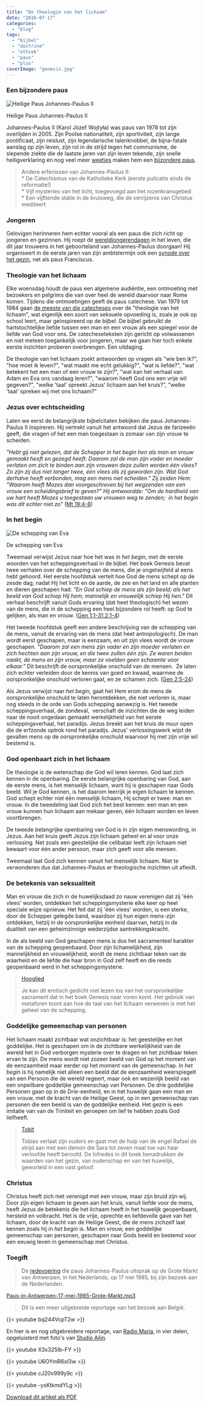 ```yaml
---
title: "De theologie van het lichaam"
date: "2016-07-17"
categories: 
  - "blog"
tags: 
  - "bijbel"
  - "doctrine"
  - "ethiek"
  - "paus"
  - "plus"
coverImage: "genesis.jpg"
---
```


### Een bijzondere paus

![Heilige Paus Johannes-Paulus II](images/paus-johannes-paulus-229x300.png)

Heilige Paus Johannes-Paulus II

Johannes-Paulus II (Karol Józef Wojtyła) was paus van 1978 tot zijn overlijden in 2005. Zijn Poolse nationaliteit, zijn sportiviteit, zijn lange pontificaat, zijn reislust, zijn legendarische talenknobbel, de bijna-fatale aanslag op zijn leven, zijn rol in de strijd tegen het communisme, de slepende ziekte die de laatste jaren van zijn leven tekende, zijn snelle heiligverklaring en nog veel meer [weetjes](https://nl.wikipedia.org/wiki/Paus_Johannes_Paulus_II) maken hem een [bijzondere paus](https://www.kerknet.be/kerknet-redactie/nieuws/de-10-belangrijkste-verwezenlijkingen-van-paus-joannes-paulus-ii).

> Andere erfenissen van Johannes-Paulus II:  
> \* De Catechismus van de Katholieke Kerk (eerste pulicatie sinds de reformatie!)  
> \* Vijf mysteries van het licht, toegevoegd aan het rozenkransgebed  
> \* Een vijftiende statie in de kruisweg, die de verrijzenis van Christus mediteert

### Jongeren

Gelovigen herinneren hem echter vooral als een paus die zich richt op jongeren en gezinnen. Hij roept de [wereldjongerendagen](https://nl.wikipedia.org/wiki/Wereldjongerendagen) in het leven, die dit jaar trouwens in het geboorteland van Johannes-Paulus doorgaan! Hij organiseert in de eerste jaren van zijn ambtstermijn ook een [synode over het gezin](http://www.rkdocumenten.nl/rkdocs/index.php?mi=650&dos=81), net als paus Franciscus.

### Theologie van het lichaam

Elke woensdag houdt de paus een algemene audiëntie, een ontmoeting met bezoekers en pelgrims die van over heel de wereld daarvoor naar Rome komen. Tijdens die ontmoetingen geeft de paus catechese. Van 1979 tot 1984 gaan [de meeste van die catecheses](http://www.rkdocumenten.nl/rkdocs/index.php?mi=650&dos=122) over de "theologie van het lichaam", wat eigenlijk een soort van seksuele opvoeding is, zoals je ook op school leert, maar geïnspireerd op de bijbel. De bijbel gebruikt de hartstochtelijke liefde tussen een man en een vrouw als een spiegel voor de liefde van God voor ons. De catecheseteksten zijn gericht op volwassenen en niet meteen toegankelijk voor jongeren, maar we gaan hier toch enkele eerste inzichten proberen overbrengen. Een uitdaging.

De theologie van het lichaam zoekt antwoorden op vragen als "wie ben ik?", "hoe moet ik leven?", "wat maakt me echt gelukkig?", "wat is liefde?", "wat betekent het een man of een vrouw te zijn?", "wat kan het verhaal van Adam en Eva ons vandaag leren?", "waarom heeft God ons een vrije wil gegeven?", "welke 'taal' spreekt Jezus' lichaam aan het kruis?", "welke 'taal' spreken wij met ons lichaam?"

### Jezus over echtscheiding

Laten we eerst de belangrijkste bijbelcitaten bekijken die paus Johannes-Paulus II inspireren. Hij vertrekt vanuit het antwoord dat Jezus de farizeeën geeft, die vragen of het een man toegestaan is zomaar van zijn vrouw te scheiden.

_"Hebt gij niet gelezen, dat de Schepper in het begin hen als man en vrouw gemaakt heeft en gezegd heeft: Daarom zal de man zijn vader en moeder verlaten om zich te binden aan zijn vrouwen deze zullen worden één vlees? Zo zijn zij dus niet langer twee, één vlees als zij geworden zijn. Wat God derhalve heeft verbonden, mag een mens niet scheiden." Zij zeiden Hem: "Waarom heeft Mozes dan voorgeschreven bij het wegzenden van een vrouw een scheidingsbrief te geven?" Hij antwoordde: "Om de hardheid van uw hart heeft Mozes u toegestaan uw vrouwen weg te zenden;  in het begin was dit echter niet zo"_ ([Mt 19:4-8](http://bijbel.net/wb/?p=page&i=64599,64610))

### In het begin

![De schepping van Eva](images/9220bca9da99379a35c1d1911ba586c0-138x300.jpg)

De schepping van Eva

Tweemaal verwijst Jezus naar hoe het was _in het begin_, met de eerste woorden van het scheppingsverhaal in de bijbel. Het boek Genesis bevat twee verhalen over de schepping van de mens, die je ongetwijfeld al eens hebt gehoord. Het eerste hoofdstuk vertelt hoe God de mens schept op de zesde dag, nadat Hij het licht en de aarde, de zee en het land en alle planten en dieren geschapen had: _"En God schiep de mens als zijn beeld; als het beeld van God schiep Hij hem; mannelijk en vrouwelijk schiep Hij hen."_ Dit verhaal beschrijft vanuit Gods ervaring (dat heet theologisch) het wezen van de mens, die in de schepping een heel bijzondere rol heeft: op God te gelijken, als man en vrouw. ([Gen 1:1-31,2:1-4](http://bijbel.net/wb/?p=page&i=2,36))

Het tweede hoofdstuk geeft een andere beschrijving van de schepping van de mens, vanuit de ervaring van de mens (dat heet antropologisch). De man wordt eerst geschapen, maar is eenzaam, en uit zijn vlees wordt de vrouw geschapen. _"Daarom zal een mens zijn vader en zijn moeder verlaten en zich hechten aan zijn vrouw, en die twee zullen één zijn. Ze waren beiden naakt, de mens en zijn vrouw, maar ze voelden geen schaamte voor elkaar."_ Dit beschrijft de oorspronkelijke onschuld van de mensen.  Ze laten zich echter verleiden door de kennis van goed en kwaad, waarmee de oorspronkelijke onschuld verloren gaat, en ze schamen zich. ([Gen 2:5-24](http://bijbel.net/wb/?p=page&i=37,58))

Als Jezus verwijst naar _het begin_, gaat het Hem erom de mens de oorspronkelijke onschuld te laten herontdekken, die niet verloren is, maar nog steeds in de orde van Gods schepping aanwezig is. Het tweede scheppingsverhaal, de zondeval,  verschaft de inzichten die de weg leiden naar de nooit ongedaan gemaakt werkelijkheid van het eerste scheppingsverhaal, het paradijs. Jezus breekt aan het kruis de muur open die de erfzonde optrok rond het paradijs. Jezus' verlossingswerk wijst de gevallen mens op de oorspronkelijke onschuld waarvoor hij met zijn vrije wil bestemd is.

### God openbaart zich in het lichaam

De theologie is de wetenschap die God wil leren kennen. God laat zich kennen in de openbaring. De eerste belangrijke openbaring van God, aan de eerste mens, is het menselijk lichaam, want hij is geschapen naar Gods beeld. Wil je God kennen, is het daarom leerrijk je eigen lichaam te kennen. God schept echter niet één menselijk lichaam, Hij schept er twee: man en vrouw. In die tweedeling laat God zich het best kennen: een man en een vrouw kunnen hun lichaam aan mekaar geven, één lichaam worden en leven voortbrengen.

De tweede belangrijke openbaring van God is in zijn eigen menswording, in Jezus. Aan het kruis geeft Jezus zijn lichaam geheel en al voor onze verlossing. Net zoals een geestelijke die celibatair leeft zijn lichaam niet bewaart voor één ander persoon, maar zich geeft voor alle mensen.

Tweemaal laat God zich kennen vanuit het menselijk lichaam. Niet te verwonderen dus dat Johannes-Paulus er theologische inzichten uit afleidt.

### De betekenis van seksualiteit

Man en vrouw die zich in de huwelijksdaad zo nauw verenigen dat zij 'één vlees' worden, ontdekken het schep­pingsmysterie elke keer op heel speciale wijze opnieuw. Het feit dat zij 'één vlees' worden, is een sterke, door de Schepper gelegde band, waardoor zij hun eigen mens-zijn ontdekken, hetzij in de oorspron­kelijke eenheid daarvan, hetzij in de dualiteit van een geheimzinnige wederzijdse aantrekkingskracht.

In de als beeld van God geschapen mens is dus het sacramenteel karakter van de schepping geopenbaard. Door zijn lichamelijkheid, zijn mannelijkheid en vrouwelijkheid, wordt de mens zichtbaar teken van de waarheid en de liefde die haar bron in God zelf heeft en die reeds geopenbaard werd in het scheppingsmysterie.

> [Hooglied](http://bijbel.net/wb/?p=inx&i=1,1,22)
> 
> Je kan dit erotisch gedicht niet lezen los van het oorspronkelijke sacrament dat in het boek Genesis naar voren komt. Het gebruik van metaforen toont aan hoe de taal van het lichaam verweven is met het geheel van de schepping.

### Goddelijke gemeenschap van personen

Het lichaam maakt zichtbaar wat onzichtbaar is: het geestelijke en het goddelijke. Het is geschapen om in de zichtbare werkelijkheid van de wereld het in God verborgen mysterie over te dragen en het zichtbaar teken ervan te zijn. De mens wordt niet zozeer beeld van God op het moment van de eenzaamheid maar eerder op het moment van de gemeenschap. _In het begin_ is hij namelijk niet alleen een beeld dat de eenzaamheid weerspiegelt van een Persoon die de wereld regeert, maar ook en wezenlijk beeld van een onpeilbare goddelijke ge­meenschap van Personen. De drie goddelijke Personen gaan op in de Drie-eenheid, en in het huwelijk gaan een man en een vrouw, met de kracht van de Heilige Geest, op in een gemeenschap van personen die een beeld is van de goddelijke eenheid. Het gezin is een imitatie van van de Triniteit en geroepen om lief te hebben zoals God liefheeft.

> [Tobit](http://bijbel.net/wb/?p=inx&i=1,1,40)
> 
> Tobias verlaat zijn ouders en gaat met de hulp van de engel Rafael de strijd aan met een demon die Sara tot zeven maal toe van haar verloofde heeft beroofd. De lofredes in dit boek benadrukken de waarden van het gezin, van ouderschap en van het huwelijk, geworteld in een vast geloof.

### Christus

Christus heeft zich niet verenigd met een vrouw, maar zijn bruid zijn wij. Door zijn eigen lichaam te geven aan het kruis, vanuit liefde voor de mens, heeft Jezus de betekenis die het lichaam heeft in het huwelijk geopenbaard, hersteld en volbracht. Het is de vrije, oprechte en liefdevolle gave van het lichaam, door de kracht van de Heilige Geest, die de mens zichzelf laat kennen zoals hij _in het begin_ is. Man en vrouw, een goddelijke gemeenschap van personen, geschapen naar Gods beeld en bestemd voor een eeuwig leven in gemeenschap met Christus.

### Toegift

> De [redevoering](https://w2.vatican.va/content/john-paul-ii/nl/speeches/1985/may/documents/hf_jp-ii_spe_19850517_popolazione-anversa.html) die paus Johannes-Paulus uitsprak op de Grote Markt van Antwerpen, in het Nederlands, op 17 mei 1985, bij zijn bezoek aan de Nederlanden.

[Paus-in-Antwerpen-17-mei-1985-Grote-Markt.mp3](https://storage.googleapis.com/geloven-leren/audiobooks/Paus-in-Antwerpen-17-mei-1985-Grote-Markt.mp3)

> Dit is een meer uitgebreide reportage van het bezoek aan België.

{{< youtube bq244VcpT2w >}}

En hier is en nog uitgebreidere reportage, van [Radio Maria](http://www.radiomaria.be/), in vier delen, opgeluisterd met foto's van [Studio Alijn](http://www.huisvanalijn.be/info/opzoekingen-doen).

{{< youtube X3x325Ib-FY >}}

{{< youtube U6OYmR6xI3w >}}

{{< youtube cJ20v999y9c >}}

{{< youtube -ysKtkmdYLg >}}

[Download dit artikel als PDF](/portfolio/theologie-van-het-lichaam/)
